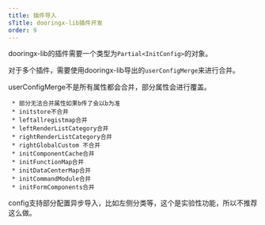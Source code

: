 ```yaml
---
title: 插件导入
sTitle: dooringx-lib插件开发
order: 9
---
```


dooringx-lib的插件需要一个类型为`Partial<InitConfig>`的对象。

对于多个插件，需要使用dooringx-lib导出的`userConfigMerge`来进行合并。

userConfigMerge不是所有属性都会合并，部分属性会进行覆盖。

```
 * 部分无法合并属性如果b传了会以b为准
 * initstore不合并
 * leftallregistmap合并
 * leftRenderListCategory合并
 * rightRenderListCategory合并
 * rightGlobalCustom 不合并
 * initComponentCache合并
 * initFunctionMap合并
 * initDataCenterMap合并
 * initCommandModule合并
 * initFormComponents合并
```

config支持部分配置异步导入，比如左侧分类等，这个是实验性功能，所以不推荐这么做。
